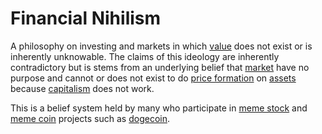 # Financial Nihilism
A philosophy on investing and markets in which [value](../value.md) does not exist or is inherently unknowable. The claims of this ideology are inherently contradictory but is stems from an underlying belief that [market](../market.md) have no purpose and cannot or does not exist to do [price formation](../price-formation.md) on [assets](../assets.md) because [capitalism](capitalism.md) does not work.

This is a belief system held by many who participate in [meme stock](../meme-stock.md) and [meme coin](memecoin.md) projects such as [dogecoin](../dogecoin.md).